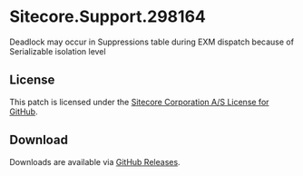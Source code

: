 # Sitecore.Support.298164
Deadlock may occur in Suppressions table during EXM dispatch because of Serializable isolation level

## License  
This patch is licensed under the [Sitecore Corporation A/S License for GitHub](https://github.com/sitecoresupport/Sitecore.Support.298164/blob/master/LICENSE).  

## Download  
Downloads are available via [GitHub Releases](https://github.com/sitecoresupport/Sitecore.Support.298164/releases).  
